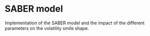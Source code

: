 # SABER model

Implementation of the SABER model and the impact of the different parameters on the volatility smile shape. 
